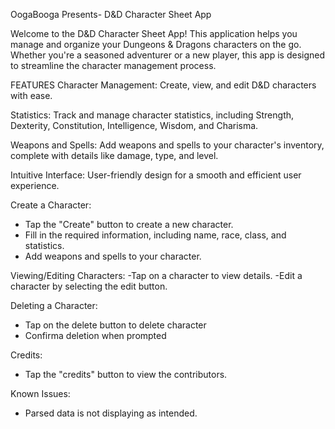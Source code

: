 OogaBooga Presents- D&D Character Sheet App

Welcome to the D&D Character Sheet App! This application helps you manage and organize your Dungeons & Dragons characters on the go. Whether you're a seasoned adventurer or a new player, this app is designed to streamline the character management process.

FEATURES
Character Management: Create, view, and edit D&D characters with ease.

Statistics: Track and manage character statistics, including Strength, Dexterity, Constitution,
Intelligence, Wisdom, and Charisma.

Weapons and Spells: Add weapons and spells to your character's inventory, complete with details
like damage, type, and level.

Intuitive Interface: User-friendly design for a smooth and efficient user experience.

Create a Character:
- Tap the "Create" button to create a new character.
- Fill in the required information, including name, race, class, and statistics.
- Add weapons and spells to your character.

Viewing/Editing Characters:
  -Tap on a character to view details.
  -Edit a character by selecting the edit button.

Deleting a Character: 
  - Tap on the delete button to delete character
  - Confirma deletion when prompted

Credits:
  - Tap the "credits" button to view the contributors.

Known Issues:
  - Parsed data is not displaying as intended.













